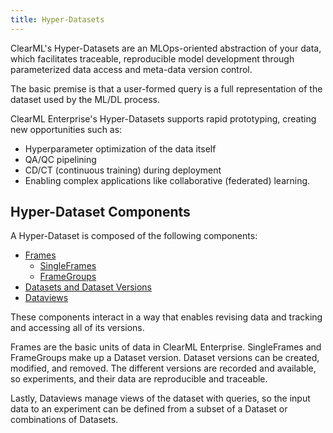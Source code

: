 ```yaml
---
title: Hyper-Datasets
---
```


ClearML's Hyper-Datasets are an MLOps-oriented abstraction of your data, which facilitates traceable, reproducible model development
through parameterized data access and meta-data version control.

The basic premise is that a user-formed query is a full representation of the dataset used by the ML/DL process. 

ClearML Enterprise's Hyper-Datasets supports rapid prototyping, creating new opportunities such as: 
* Hyperparameter optimization of the data itself
* QA/QC pipelining
* CD/CT (continuous training) during deployment
* Enabling complex applications like collaborative (federated) learning. 


## Hyper-Dataset Components 

A Hyper-Dataset is composed of the following components:

* [Frames](frames.md)
    * [SingleFrames](single_frames.md) 
    * [FrameGroups](frame_groups.md)
* [Datasets and Dataset Versions](dataset.md)
* [Dataviews](dataviews.md)

These components interact in a way that enables revising data and tracking and accessing all of its versions. 

Frames are the basic units of data in ClearML Enterprise. SingleFrames and FrameGroups make up a Dataset version. 
Dataset versions can be created, modified, and removed. The different versions are recorded and available, 
so experiments, and their data are reproducible and traceable. 

Lastly, Dataviews manage views of the dataset with queries, so the input data to an experiment can be defined from a 
subset of a Dataset or combinations of Datasets.